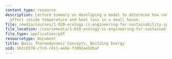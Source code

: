 ```yaml
---
content_type: resource
description: Lecture summary on developing a model to determine how construction materials
  affect inside temperature and heat loss in a small house.
file: /media/courses/1-020-ecology-ii-engineering-for-sustainability-spring-2008/501c6576c7cdc411ae6ef3892ee92baf_lec8_9.pdf
file_location: /coursemedia/1-020-ecology-ii-engineering-for-sustainability-spring-2008/501c6576c7cdc411ae6ef3892ee92baf_lec8_9.pdf
file_type: application/pdf
resourcetype: Document
title: Basic Thermodynamic Concepts, Building Energy
uid: 501c6576-c7cd-c411-ae6e-f3892ee92baf
---
```

